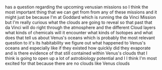 has a question regarding the upcoming venusian missions so I think the most important thing that we can get from from any of these missions and it might just be because I'm at Goddard which is running the da Vinci Mission but I'm really curious what the clouds are going to reveal so that past that da Vinci will do right through the atmosphere and the different Cloud layers what kinds of chemicals will it encounter what kinds of Isotopes and what does that tell us about Venus's oceans which is probably the most relevant question to it's its habitability we figure out what happened to Venus's oceans and especially like if they existed how quickly did they evaporate and is there evidence of that still contained within Venus's clouds that I think is going to open up a lot of astrobiology potential and I I think I'm most excited for that because there are no clouds like Venus clouds